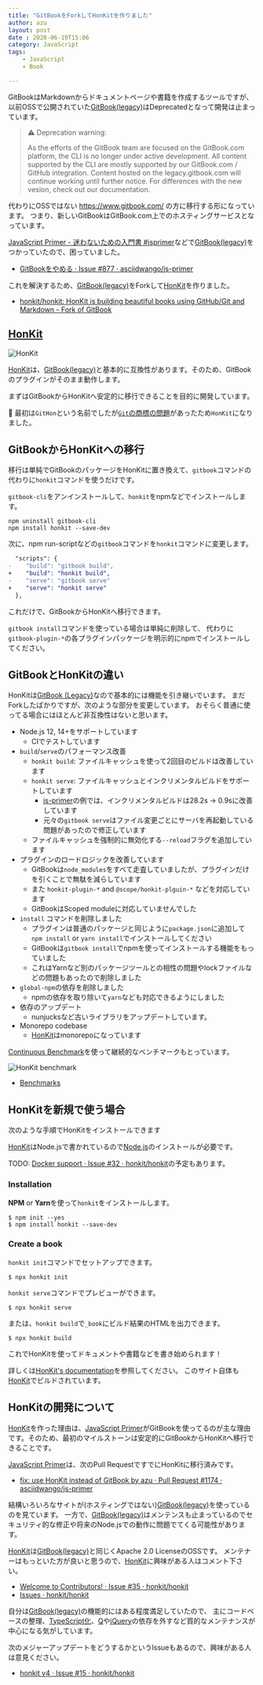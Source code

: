 ```yaml
---
title: "GitBookをForkしてHonKitを作りました"
author: azu
layout: post
date : 2020-06-19T15:06
category: JavaScript
tags:
    - JavaScript
    - Book

---
```


GitBookはMarkdownからドキュメントページや書籍を作成するツールですが、
以前OSSで公開されていた[GitBook(legacy)](https://github.com/GitbookIO/gitbook)はDeprecatedとなって開発は止まっています。

> ⚠️ Deprecation warning:
>
> As the efforts of the GitBook team are focused on the GitBook.com platform, the CLI is no longer under active development.
> All content supported by the CLI are mostly supported by our GitBook.com / GitHub integration.
> Content hosted on the legacy.gitbook.com will continue working until further notice. For differences with the new vesion, check out our documentation.

代わりにOSSではない <https://www.gitbook.com/> の方に移行する形になっています。
つまり、新しいGitBookはGitBook.com上でのホスティングサービスとなっています。

[JavaScript Primer - 迷わないための入門書 #jsprimer](https://jsprimer.net/)などで[GitBook(legacy)](https://github.com/GitbookIO/gitbook)をつかっていたので、困っていました。

- [GitBookをやめる · Issue #877 · asciidwango/js-primer](https://github.com/asciidwango/js-primer/issues/877)

これを解決するため、[GitBook(legacy)](https://github.com/GitbookIO/gitbook)をForkして[HonKit](https://github.com/honkit/honkit)を作りました。

- [honkit/honkit: HonKit is building beautiful books using GitHub/Git and Markdown - Fork of GitBook](https://github.com/honkit/honkit)

## [HonKit](https://github.com/honkit/honkit)

![HonKit](https://raw.githubusercontent.com/honkit/honkit/master/honkit.png)

[HonKit](https://github.com/honkit/honkit)は、[GitBook(legacy)](https://github.com/GitbookIO/gitbook)と基本的に互換性があります。そのため、GitBookのプラグインがそのまま動作します。

まずはGitBookからHonKitへ安定的に移行できることを目的に開発しています。

📝 最初は`GitHon`という名前でしたが[`Git`の商標の問題](https://github.com/HonKit/HonKit/issues/48)があったため`HonKit`になりました。

## GitBookからHonKitへの移行

移行は単純でGitBookのパッケージをHonKitに置き換えて、`gitbook`コマンドの代わりに`honkit`コマンドを使うだけです。

`gitbook-cli`をアンインストールして、`honkit`をnpmなどでインストールします。

```
npm uninstall gitbook-cli
npm install honkit --save-dev
```

次に、npm run-scriptなどの`gitbook`コマンドを`honkit`コマンドに変更します。

```diff
  "scripts": {
-    "build": "gitbook build",
+    "build": "honkit build",
-    "serve": "gitbook serve"
+    "serve": "honkit serve"
  },
```

これだけで、GitBookからHonKitへ移行できます。

`gitbook install`コマンドを使っている場合は単純に削除して、
代わりに`gitbook-plugin-*`の各プラグインパッケージを明示的にnpmでインストールしてください。

## GitBookとHonKitの違い

HonKitは[GitBook (Legacy)](https://github.com/GitbookIO/gitbook)なので基本的には機能を引き継いでいます。
まだForkしたばかりですが、次のような部分を変更しています。
おそらく普通に使ってる場合にはほとんど非互換性はないと思います。

- Node.js 12, 14+をサポートしています
    - CIでテストしています
- `build`/`serve`のパフォーマンス改善
    - `honkit build`: ファイルキャッシュを使って2回目のビルドは改善しています
    - `honkit serve`: ファイルキャッシュとインクリメンタルビルドをサポートしています
        - [js-primer](https://github.com/asciidwango/js-primer)の例では、インクリメンタルビルドは28.2s → 0.9sに改善しています
        - 元々の`gitbook serve`はファイル変更ごとにサーバを再起動している問題があったので修正しています
    - ファイルキャッシュを強制的に無効化する`--reload`フラグを追加しています
- プラグインのロードロジックを改善しています
    - GitBookは`node_modules`をすべて走査していましたが、プラグインだけを引くことで無駄を減らしています
    - また `honkit-plugin-*` and `@scope/honkit-plguin-*` などを対応しています
    - GitBookはScoped moduleに対応していませんでした
- `install` コマンドを削除しました
    - プラグインは普通のパッケージと同じように`package.json`に追加して`npm install` or `yarn install`でインストールしてください
    - GitBookは`gitbook install`でnpmを使ってインストールする機能をもっていました
    - これはYarnなど別のパッケージツールとの相性の問題やlockファイルなどの問題もあったので削除しました
- `global-npm`の依存を削除しました
    - npmの依存を取り除いて`yarn`なども対応できるようにしました
- 依存のアップデート
    - nunjucksなど古いライブラリをアップデートしています。
- Monorepo codebase
    - [HonKit](https://github.com/honkit/honkit)はmonorepoになっています

[Continuous Benchmark](https://github.com/marketplace/actions/continuous-benchmark)を使って継続的なベンチマークもとっています。

![HonKit benchmark](https://efcl.info/wp-content/uploads/2020/06/githon-benchmark.png)

- [Benchmarks](https://honkit.github.io/honkit/dev/bench/)

## HonKitを新規で使う場合

次のような手順でHonKitをインストールできます

[HonKit](https://github.com/honkit/honkit)はNode.jsで書かれているので[Node.js](https://nodejs.org/ja/)のインストールが必要です。

TODO: [Docker support · Issue #32 · honkit/honkit](https://github.com/honkit/honkit/issues/32)の予定もあります。

### Installation

**NPM** or **Yarn**を使って`honkit`をインストールします。

```
$ npm init --yes
$ npm install honkit --save-dev
```

### Create a book

`honkit init`コマンドでセットアップできます。

```
$ npx honkit init
```

`honkit serve`コマンドでプレビューができます。

```
$ npx honkit serve
```

または、`honkit build`で`_book`にビルド結果のHTMLを出力できます。

```
$ npx honkit build
```

これでHonKitを使ってドキュメントや書籍などを書き始められます！

詳しくは[HonKit's documentation](https://honkit.netlify.app/)を参照してください。
このサイト自体も[HonKit](https://github.com/honkit/honkit)でビルドされています。

## HonKitの開発について

[HonKit](https://github.com/honkit/honkit)を作った理由は、[JavaScript Primer](https://jsprimer.net/)がGitBookを使ってるのが主な理由です。そのため、最初のマイルストーンは安定的にGitBookからHonKitへ移行できることです。

[JavaScript Primer](https://jsprimer.net/)は、次のPull RequestですでにHonKitに移行済みです。

- [fix: use HonKit instead of GitBook by azu · Pull Request #1174 · asciidwango/js-primer](https://github.com/asciidwango/js-primer/pull/1174)

結構いろいろなサイトが(ホスティングではない)[GitBook(legacy)](https://github.com/GitbookIO/gitbook)を使っているのを見ています。
一方で、[GitBook(legacy)](https://github.com/GitbookIO/gitbook)はメンテンスも止まっているのでセキュリティ的な修正や将来のNode.jsでの動作に問題でてくる可能性があります。

[HonKit](https://github.com/honkit/honkit)は[GitBook(legacy)](https://github.com/GitbookIO/gitbook)と同じくApache 2.0 LicenseのOSSです。
メンテナーはもっといた方が良いと思うので、[HonKit](https://github.com/honkit/honkit)に興味がある人はコメント下さい。

- [Welcome to Contributors! · Issue #35 · honkit/honkit](https://github.com/honkit/honkit/issues/35)
- [Issues · honkit/honkit](https://github.com/honkit/honkit/issues)

自分は[GitBook(legacy)](https://github.com/GitbookIO/gitbook)の機能的にはある程度満足していたので、
主にコードベースの整理、[TypeScript化](https://github.com/honkit/honkit/issues/24)、[Q](https://github.com/honkit/honkit/issues/25)や[jQuery](https://github.com/honkit/honkit/issues/39)の依存を外すなど質的なメンテナンスが中心になる気がしています。

次のメジャーアップデートをどうするかというIssueもあるので、興味がある人は意見ください。

- [honkit v4 · Issue #15 · honkit/honkit](https://github.com/honkit/honkit/issues/15)
